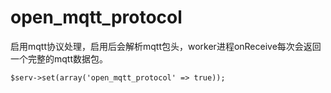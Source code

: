 # open_mqtt_protocol
启用mqtt协议处理，启用后会解析mqtt包头，worker进程onReceive每次会返回一个完整的mqtt数据包。

~~~
$serv->set(array('open_mqtt_protocol' => true));
~~~
